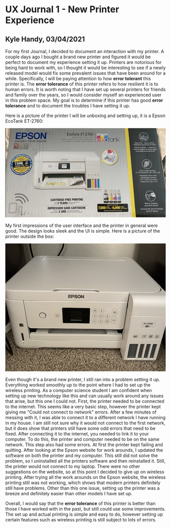 # UX Journal 1 - New Printer Experience

## Kyle Handy, 03/04/2021

For my first Journal, I decided to document an interaction with my printer. A couple days ago I bought a brand new printer and figured it would be perfect to document my experience setting it up. Printers are notorious for being hard to work with, so I thought it would be interesting to see if a newly released model would fix some prevalent issues that have been around for a while. Specifically, I will be paying attention to how **error tolerant** this printer is. The **error tolerance** of this printer refers to how resilient it is to human errors. It is worth noting that I have set up several printers for friends and family over the years, so I would consider myself an experienced user in this problem space. My goal is to determine if this printer has good **error tolerance** and to document the troubles I have setting it up.

Here is a picture of the printer I will be unboxing and setting up, it is a Epson EcoTank ET-2760:

![alt text](https://github.com/UsabilityEngineering/ux-portfolio-khandy7/blob/master/UX_Journal1/Pictures/Front_box.png?raw=true)

My first impressions of the user interface and the printer in general were good. The design looks sleek and the UI is simple. Here is a picture of the printer outside the box:

![alt text](https://github.com/UsabilityEngineering/ux-portfolio-khandy7/blob/master/UX_Journal1/Pictures/printer.png?raw=true)

Even though it's a brand new printer, I still ran into a problem setting it up. Everything worked smoothly up to the point where I had to set up the wireless printing. As a computer science student I am confident when setting up new technology like this and can usually work around any issues that arise, but this one I could not. First, the printer needed to be connected to the internet. This seems like a very basic step, however the printer kept giving me "Could not connect to network" errors. After a few minutes of messing with it, I was able to connect it to a different network I have running in my house. I am still not sure why it would not connect to the first network, but it does show that printers still have some odd errors that need to be fixed. After connecting it to the internet, you needed to link it to your computer. To do this, the printer and computer needed to be on the same network. This step also had some errors. At first the printer kept failing and quitting. After looking at the Epson website for work arounds, I updated the software on both the printer and my computer. This still did not solve the problem, so I uninstalled all the printers software and then reinstalled it. Still, the printer would not connect to my laptop. There were no other suggestions on the website, so at this point I decided to give up on wireless printing. After trying all the work arounds on the Epson website, the wireless printing still was not working, which shows that modern printers definitely still have problems. Other than this one issue, setting up the printer was a breeze and definitely easier than other models I have set up.

Overall, I would say that the **error tolerance** of this printer is better than those I have worked with in the past, but still could use some improvements. The set up and actual printing is simple and easy to do, however setting up certain features such as wireless printing is still subject to lots of errors.

